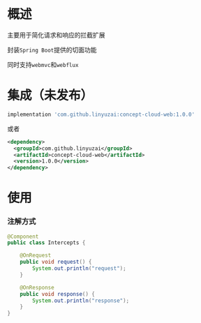 # 概述

主要用于简化请求和响应的拦截扩展

封装`Spring Boot`提供的切面功能

同时支持`webmvc`和`webflux`

# 集成（未发布）

```gradle
implementation 'com.github.linyuzai:concept-cloud-web:1.0.0'
```

或者

```xml
<dependency>
  <groupId>com.github.linyuzai</groupId>
  <artifactId>concept-cloud-web</artifactId>
  <version>1.0.0</version>
</dependency>
```

# 使用

### 注解方式

```java
@Component
public class Intercepts {

    @OnRequest
    public void request() {
        System.out.println("request");
    }

    @OnResponse
    public void response() {
        System.out.println("response");
    }
}
```